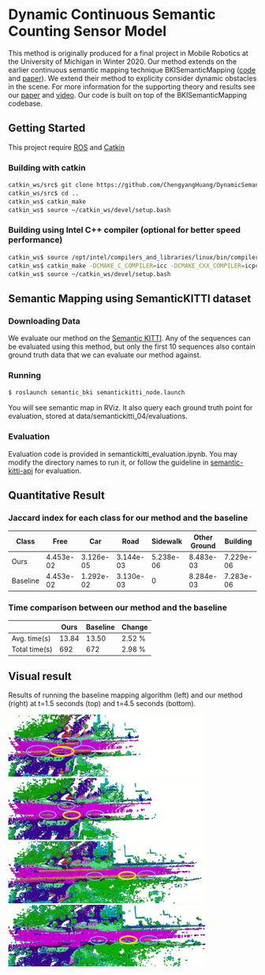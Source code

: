 # Dynamic Continuous  Semantic  Counting  Sensor  Model 

This method is originally produced for a final project in Mobile Robotics at the University of Michigan in Winter 2020. Our method extends on the earlier continuous semantic mapping technique BKISemanticMapping ([code](https://github.com/ganlumomo/BKISemanticMapping) and [paper](https://arxiv.org/pdf/1909.04631.pdf)). We extend their method to explicity consider dynamic obstacles in the scene. For more information for the supporting theory and results see our [paper](https://github.com/ChengyangHuang/DynamicSemanticMapping/blob/master/Mobile_Robotics_Final_Report__Dynamic_Semantic_Mapping.pdf) and [video](https://youtu.be/dcQJYqtgdHA). Our code is built on top of the BKISemanticMapping codebase.

## Getting Started

This project require [ROS](https://www.ros.org/) and [Catkin](http://wiki.ros.org/catkin)

### Building with catkin

```bash
catkin_ws/src$ git clone https://github.com/ChengyangHuang/DynamicSemanticMapping.git
catkin_ws/src$ cd ..
catkin_ws$ catkin_make
catkin_ws$ source ~/catkin_ws/devel/setup.bash
```

### Building using Intel C++ compiler (optional for better speed performance)
```bash
catkin_ws$ source /opt/intel/compilers_and_libraries/linux/bin/compilervars.sh intel64
catkin_ws$ catkin_make -DCMAKE_C_COMPILER=icc -DCMAKE_CXX_COMPILER=icpc
catkin_ws$ source ~/catkin_ws/devel/setup.bash
```

## Semantic Mapping using SemanticKITTI dataset

### Downloading Data

We evaluate our method on the [Semantic KITTI](http://semantic-kitti.org/). Any of the sequences can be evaluated using this method, but only the first 10 sequences also contain ground truth data that we can evaluate our method against.

### Running
```bash
$ roslaunch semantic_bki semantickitti_node.launch
```
You will see semantic map in RViz. It also query each ground truth point for evaluation, stored at data/semantickitti_04/evaluations.

### Evaluation
Evaluation code is provided in semantickitti_evaluation.ipynb. You may modify the directory names to run it, or follow the guideline in [semantic-kitti-api](https://github.com/PRBonn/semantic-kitti-api) for evaluation.

## Quantitative Result

### Jaccard index for each class for our method and the baseline
|Class | Free | Car  | Road | Sidewalk | Other Ground | Building | Fence | Vegetation | Trunk | Terrain|
| --- | --- | --- | --- | --- | --- | --- | --- | --- | --- | --- |
|Ours | 4.453e-02 | 3.126e-05 | 3.144e-03 | 5.238e-06 | 8.483e-03 | 7.229e-06 | 7.310e-05 | 9.319e-04  | 4.404e-05 | 6.317e-03|
|Baseline | 4.453e-02 | 1.292e-02 | 3.130e-03 | 0 | 8.284e-03 | 7.283e-06 | 7.311e-05 | 8.183e-04 | 4.461e-05 | 6.317e-03 |

### Time comparison between our method and the baseline
|| Ours | Baseline  |  Change |
| --- | --- | --- | --- |
|Avg. time(s) | 13.84 | 13.50 | 2.52 %|
|Total time(s) | 692 | 672 | 2.98 %|

## Visual result
Results of running the baseline mapping algorithm (left) and our method (right) at t=1.5 seconds (top) and t=4.5 seconds (bottom).

<img src="https://github.com/ChengyangHuang/DynamicSemanticMapping/blob/master/github/baseline_early_highlighted.png" width="400"><img src="https://github.com/ChengyangHuang/DynamicSemanticMapping/blob/master/github/ours_early_highlighted.png" width="400">
<img src="https://github.com/ChengyangHuang/DynamicSemanticMapping/blob/master/github/baseline_late_highlighted.png" width="400"><img src="https://github.com/ChengyangHuang/DynamicSemanticMapping/blob/master/github/ours_late_highlighted.png" width="400">
